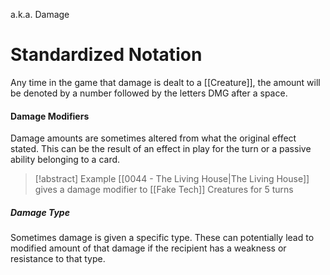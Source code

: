 a.k.a. Damage

# Standardized Notation

Any time in the game that damage is dealt to a [[Creature]], the amount will be denoted by a number followed by the letters DMG after a space.

#### Damage Modifiers

Damage amounts are sometimes altered from what the original effect stated. This can be the result of an effect in play for the turn or a passive ability belonging to a card.

> [!abstract] Example
> [[0044 - The Living House|The Living House]] gives a damage modifier to [[Fake Tech]] Creatures for 5 turns

##### Damage Type

Sometimes damage is given a specific type. These can potentially lead to modified amount of that damage if the recipient has a weakness or resistance to that type.